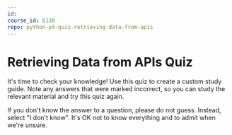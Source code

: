 ```yaml
---
id: 
course_id: 6130
repo: python-p4-quiz-retrieving-data-from-apis
---
```


# Retrieving Data from APIs Quiz

It's time to check your knowledge! Use this quiz to create a custom study guide.
Note any answers that were marked incorrect, so you can study the relevant
material and try this quiz again.

If you don't know the answer to a question, please do not guess. Instead, select
"I don't know". It's OK not to know everything and to admit when we're unsure.
